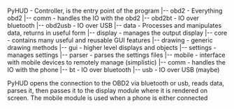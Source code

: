 PyHUD - Controller, is the entry point of the program
  |-- obd2 - Everything obd2
    |-- comm - handles the IO with the obd2
      |-- obd2bt - IO over bluetooth
      |-- obd2usb - IO over USB
    |-- data - Processes and manipulates data, returns in useful form
  |-- display - manages the output display
    |-- core - contains many useful and reusable GUI features
      |-- drawing - generic drawing methods
    |-- gui - higher level displays and objects
  |-- settings - manages settings
    |-- parser - parses the settings files
  |-- mobile - interface with mobile devices to remotely manage (simplistic)
    |-- comm - handles the IO with the phone
      |-- bt - IO over bluetooth
      |-- usb - IO over USB (maybe)


PyHUD opens the connection to the OBD2 via bluetooth or usb, reads data, parses
it, then passes it to the display module where it is rendered on screen.  The
mobile module is used when a phone is either connected
